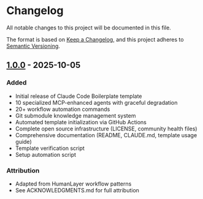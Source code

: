 # Changelog

All notable changes to this project will be documented in this file.

The format is based on [Keep a Changelog](https://keepachangelog.com/en/1.0.0/),
and this project adheres to [Semantic Versioning](https://semver.org/spec/v2.0.0.html).

## [1.0.0] - 2025-10-05

### Added
- Initial release of Claude Code Boilerplate template
- 10 specialized MCP-enhanced agents with graceful degradation
- 20+ workflow automation commands
- Git submodule knowledge management system
- Automated template initialization via GitHub Actions
- Complete open source infrastructure (LICENSE, community health files)
- Comprehensive documentation (README, CLAUDE.md, template usage guide)
- Template verification script
- Setup automation script

### Attribution
- Adapted from HumanLayer workflow patterns
- See ACKNOWLEDGMENTS.md for full attribution

[1.0.0]: https://github.com/Ferymad/claude-code-boilerplate/releases/tag/v1.0.0
